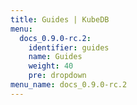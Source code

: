 ```yaml
---
title: Guides | KubeDB
menu:
  docs_0.9.0-rc.2:
    identifier: guides
    name: Guides
    weight: 40
    pre: dropdown
menu_name: docs_0.9.0-rc.2
---
```


